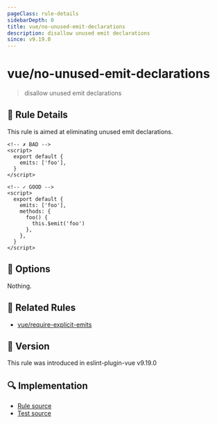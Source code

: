 ```yaml
---
pageClass: rule-details
sidebarDepth: 0
title: vue/no-unused-emit-declarations
description: disallow unused emit declarations
since: v9.19.0
---
```


# vue/no-unused-emit-declarations

> disallow unused emit declarations

## :book: Rule Details

This rule is aimed at eliminating unused emit declarations.

<eslint-code-block :rules="{'vue/no-unused-emit-declarations': ['error']}">

```vue
<!-- ✗ BAD -->
<script>
  export default {
    emits: ['foo'],
  }
</script>
```

</eslint-code-block>

<eslint-code-block :rules="{'vue/no-unused-emit-declarations': ['error']}">

```vue
<!-- ✓ GOOD -->
<script>
  export default {
    emits: ['foo'],
    methods: {
      foo() {
        this.$emit('foo')
      },
    },
  }
</script>
```

</eslint-code-block>

## :wrench: Options

Nothing.

## :couple: Related Rules

- [vue/require-explicit-emits](./require-explicit-emits.md)

## :rocket: Version

This rule was introduced in eslint-plugin-vue v9.19.0

## :mag: Implementation

- [Rule source](https://github.com/vuejs/eslint-plugin-vue/blob/master/lib/rules/no-unused-emit-declarations.js)
- [Test source](https://github.com/vuejs/eslint-plugin-vue/blob/master/tests/lib/rules/no-unused-emit-declarations.js)
